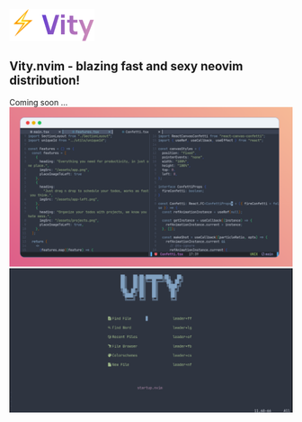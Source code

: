 ![Vity.nvim logo](./logo.png)

## Vity.nvim - blazing fast and sexy neovim distribution!
Coming soon ...
![Screenshot of config](./screenshot.png)
![Screenshot of startup screen](./startup.png)

